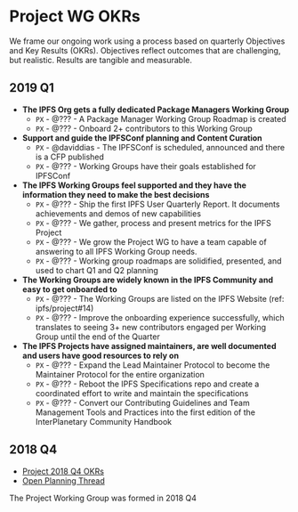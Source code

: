 # Project WG OKRs

We frame our ongoing work using a process based on quarterly Objectives and Key Results (OKRs). Objectives reflect outcomes that are challenging, but realistic. Results are tangible and measurable.

## 2019 Q1

- **The IPFS Org gets a fully dedicated Package Managers Working Group**
  - `PX` - @??? - A Package Manager Working Group Roadmap is created
  - `PX` - @??? - Onboard 2+ contributors to this Working Group       
- **Support and guide the IPFSConf planning and Content Curation**
  - `PX` - @daviddias - The IPFSConf is scheduled, announced and there is a CFP published   
  - `PX` - @??? - Working Groups have their goals established for IPFSConf    
- **The IPFS Working Groups feel supported and they have the information they need to make the best decisions**
  - `PX` - @??? - Ship the first IPFS User Quarterly Report. It documents achievements and demos of new capabilities
  - `PX` - @??? - We gather, process and present metrics for the IPFS Project    
  - `PX` - @??? - We grow the Project WG to have a team capable of answering to all IPFS Working Group needs.
  - `PX` - @??? - Working group roadmaps are solidified, presented, and used to chart Q1 and Q2 planning
- **The Working Groups are widely known in the IPFS Community and easy to get onboarded to**
  - `PX` - @??? - The Working Groups are listed on the IPFS Website (ref: ipfs/project#14)
  - `PX` - @??? - Improve the onboarding experience successfully, which translates to seeing 3+ new contributors engaged per Working Group until the end of the Quarter         
- **The IPFS Projects have assigned maintainers, are well documented and users have good resources to rely on**
  - `PX` - @??? - Expand the Lead Maintainer Protocol to become the Maintainer Protocol for the entire organization
  - `PX` - @??? - Reboot the IPFS Specifications repo and create a coordinated effort to write and maintain the specifications
  - `PX` - @??? - Convert our Contributing Guidelines and Team Management Tools and Practices into the first edition of the InterPlanetary Community Handbook
  
## 2018 Q4

- [Project 2018 Q4 OKRs](https://docs.google.com/spreadsheets/d/139lROP7-Ee4M4S7A_IO4iIgSgugYm7dct620LYnalII/edit#gid=1562851442)
- [Open Planning Thread](https://github.com/ipfs/project/pull/3)

The Project Working Group was formed in 2018 Q4
